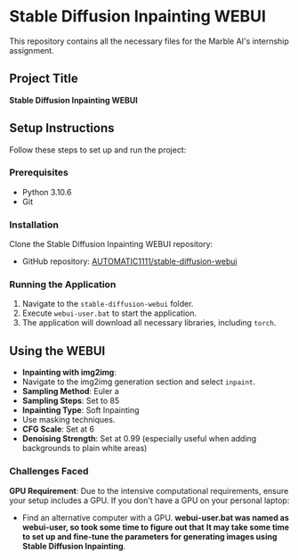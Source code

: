 # Stable Diffusion Inpainting WEBUI

This repository contains all the necessary files for the Marble AI's internship assignment.

## Project Title
**Stable Diffusion Inpainting WEBUI**

## Setup Instructions
Follow these steps to set up and run the project:

### Prerequisites
- Python 3.10.6
- Git

### Installation
 Clone the Stable Diffusion Inpainting WEBUI repository:
- GitHub repository: [AUTOMATIC1111/stable-diffusion-webui](https://github.com/AUTOMATIC1111/stable-diffusion-webui)

### Running the Application
1. Navigate to the `stable-diffusion-webui` folder.
2. Execute `webui-user.bat` to start the application.
3. The application will download all necessary libraries, including `torch`.

## Using the WEBUI
- **Inpainting with img2img**: 
- Navigate to the img2img generation section and select `inpaint`.
- **Sampling Method**: Euler a
- **Sampling Steps**: Set to 85
- **Inpainting Type**: Soft Inpainting
- Use masking techniques.
- **CFG Scale**: Set at 6
- **Denoising Strength**: Set at 0.99 (especially useful when adding backgrounds to plain white areas)

### Challenges Faced 
 **GPU Requirement**: Due to the intensive computational requirements, ensure your setup includes a GPU. If you don't have a GPU on your personal laptop:
- Find an alternative computer with a GPU.
**webui-user.bat was named as webui-user, so took some time to figure out that**
**It may take some time to set up and fine-tune the parameters for generating images using Stable Diffusion Inpainting**.



